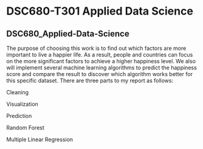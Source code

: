 
# DSC680-T301 Applied Data Science
## DSC680_Applied-Data-Science
The purpose of choosing this work is to find out which factors are more important to live a happier life. As a result, people and countries can focus on the more significant factors to achieve a higher happiness level. We also will implement several machine learning algorithms to predict the happiness score and compare the result to discover which algorithm works better for this specific dataset.
There are three parts to my report as follows:

Cleaning

Visualization

Prediction

Random Forest

Multiple Linear Regression
